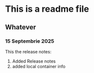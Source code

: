 # This is a readme file

## Whatever

### 15 Septembrie 2025

This the release notes:

  1. Added Release notes
  2. added local container info